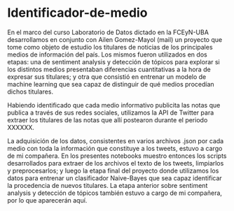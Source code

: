 # Identificador-de-medio

En el marco del curso Laboratorio de Datos dictado en la FCEyN-UBA desarrollamos en conjunto con Ailen Gomez-Mayol (mail) un proyecto que tome como objeto de estudio los titulares de noticias de los principales medios de información del país. Los mismos fueron utilizados en dos etapas: una de sentiment analysis y detección de tópicos para explorar si los distintos medios presentaban diferencias cuantitativas a la hora de expresar sus titulares; y otra que consistió en entrenar un modelo de machine learning que sea capaz de distinguir de qué medios procedían dichos titulares. 

Habiendo identificado que cada medio informativo publicita las notas que publica a través de sus redes sociales, utilizamos la API de Twitter para extraer los titulares de las notas que allí postearon durante el periodo XXXXXX.

La adquisición de los datos, consistentes en varios archivos .json  por cada medio con toda la información que constituye a los tweets, estuvo a cargo de mi compañera. En los presentes notebooks muestro entonces los scripts desarrollados para extraer de los archivos el texto de los tweets, limpiarlos y preprocesarlos; y luego la etapa final del proyecto donde utilizamos los datos para entrenar un clasificador Naive-Bayes que sea capaz identificar la procedencia de nuevos titulares. La etapa anterior sobre sentiment analysis y detección de tópicos también estuvo a cargo de mi compañera, por lo que aparecerán aquí.
